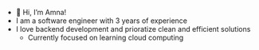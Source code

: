 - 👋 Hi, I’m Amna!
- I am a software engineer with 3 years of experience
- I love backend development and prioratize clean and efficient solutions
  - Currently focused on learning cloud computing


<!---
amnak613/amnak613 is a ✨ special ✨ repository because its `README.md` (this file) appears on your GitHub profile.
You can click the Preview link to take a look at your changes.
--->
